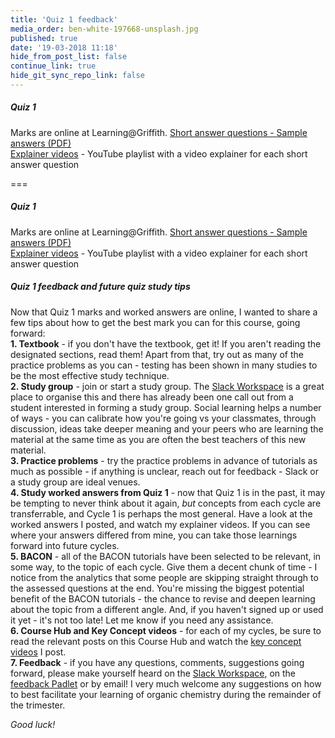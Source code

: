 ```yaml
---
title: 'Quiz 1 feedback'
media_order: ben-white-197668-unsplash.jpg
published: true
date: '19-03-2018 11:18'
hide_from_post_list: false
continue_link: true
hide_git_sync_repo_link: false
---
```


##### Quiz 1   
Marks are online at Learning@Griffith.
[Short answer questions - Sample answers (PDF)](https://bblearn.griffith.edu.au/bbcswebdav/xid-23160147_1)  
[Explainer videos](https://www.youtube.com/playlist?list=PLPzKNZGxdSvykgSv20QCl2HaEgFGlqzT9) - YouTube playlist with a video explainer for each short answer question  

===

##### Quiz 1   
Marks are online at Learning@Griffith.
[Short answer questions - Sample answers (PDF)](https://bblearn.griffith.edu.au/bbcswebdav/xid-23160147_1)  
[Explainer videos](https://www.youtube.com/playlist?list=PLPzKNZGxdSvykgSv20QCl2HaEgFGlqzT9) - YouTube playlist with a video explainer for each short answer question  

##### Quiz 1 feedback and future quiz study tips  
Now that Quiz 1 marks and worked answers are online, I wanted to share a few tips about how to get the best mark you can for this course, going forward:  
**1. Textbook** - if you don't have the textbook, get it! If you aren't reading the designated sections, read them! Apart from that, try out as many of the practice problems as you can - testing has been shown in many studies to be the most effective study technique.  
**2. Study group** - join or start a study group. The [Slack Workspace](https://3105nsc-2018.slack.com) is a great place to organise this and there has already been one call out from a student interested in forming a study group. Social learning helps a number of ways - you can calibrate how you're going vs your classmates, through discussion, ideas take deeper meaning and your peers who are learning the material at the same time as you are often the best teachers of this new material.  
**3. Practice problems** - try the practice problems in advance of tutorials as much as possible - if anything is unclear, reach out for feedback - Slack or a study group are ideal venues.  
**4. Study worked answers from Quiz 1** - now that Quiz 1 is in the past, it may be tempting to never think about it again, _but_ concepts from each cycle are transferrable, and Cycle 1 is perhaps the most general. Have a look at the worked answers I posted, and watch my explainer videos. If you can see where your answers differed from mine, you can take those learnings forward into future cycles.  
**5. BACON** - all of the BACON tutorials have been selected to be relevant, in some way, to the topic of each cycle. Give them a decent chunk of time - I notice from the analytics that some people are skipping straight through to the assessed questions at the end. You're missing the biggest potential benefit of the BACON tutorials - the chance to revise and deepen learning about the topic from a different angle. And, if you haven't signed up or used it yet - it's not too late! Let me know if you need any assistance.  
**6. Course Hub and Key Concept videos** - for each of my cycles, be sure to read the relevant posts on this Course Hub and watch the [key concept videos](https://www.youtube.com/playlist?list=PLPzKNZGxdSvwOlUUxtoHsL6C--A1_gt8N) I post.  
**7. Feedback** - if you have any questions, comments, suggestions going forward, please make yourself heard on the [Slack Workspace](https://3105nsc-2018.slack.com), on the [feedback Padlet](https://padlet.com/m_coster/3105nsc) or by email! I very much welcome any suggestions on how to best facilitate your learning of organic chemistry during the remainder of the trimester.  

_Good luck!_  
